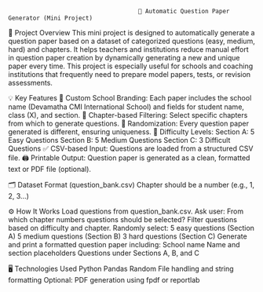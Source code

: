                                          📝 Automatic Question Paper Generator (Mini Project)



📌 Project Overview
This mini project is designed to automatically generate a question paper based on a dataset of categorized questions (easy, medium, hard) and chapters. It helps teachers and institutions reduce manual effort in question paper creation by dynamically generating a new and unique paper every time.
This project is especially useful for schools and coaching institutions that frequently need to prepare model papers, tests, or revision assessments.



💡 Key Features
🏫 Custom School Branding: Each paper includes the school name (Devamatha CMI International School) and fields for student name, class (X), and section.
🔢 Chapter-based Filtering: Select specific chapters from which to generate questions.
🔄 Randomization: Every question paper generated is different, ensuring uniqueness.
🎯 Difficulty Levels:
Section A: 5 Easy Questions
Section B: 5 Medium Questions
Section C: 3 Difficult Questions
✅ CSV-based Input: Questions are loaded from a structured CSV file.
🖨️ Printable Output: Question paper is generated as a clean, formatted text or PDF file (optional).


🗂️ Dataset Format (question_bank.csv)
Chapter should be a number (e.g., 1, 2, 3...)


⚙️ How It Works
Load questions from question_bank.csv.
Ask user:
From which chapter numbers questions should be selected?
Filter questions based on difficulty and chapter.
Randomly select:
5 easy questions (Section A)
5 medium questions (Section B)
3 hard questions (Section C)
Generate and print a formatted question paper including:
School name
Name and section placeholders
Questions under Sections A, B, and C


🖥️ Technologies Used
Python
Pandas
Random
File handling and string formatting
Optional: PDF generation using fpdf or reportlab

